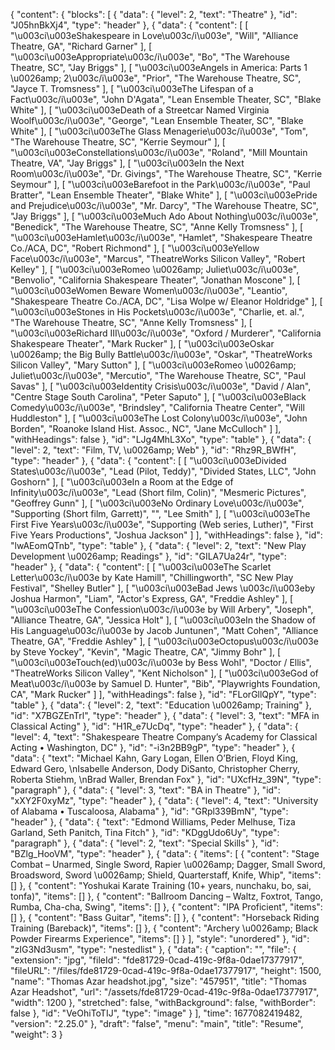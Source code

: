 {
  "content": {
    "blocks": [
      {
        "data": {
          "level": 2,
          "text": "Theatre"
        },
        "id": "J05hnBkXj4",
        "type": "header"
      },
      {
        "data": {
          "content": [
            [
              "\u003ci\u003eShakespeare in Love\u003c/i\u003e",
              "Will",
              "Alliance Theatre, GA",
              "Richard Garner"
            ],
            [
              "\u003ci\u003eAppropriate\u003c/i\u003e",
              "Bo",
              "The Warehouse Theatre, SC",
              "Jay Briggs"
            ],
            [
              "\u003ci\u003eAngels in America: Parts 1 \u0026amp; 2\u003c/i\u003e",
              "Prior",
              "The Warehouse Theatre, SC",
              "Jayce T. Tromsness"
            ],
            [
              "\u003ci\u003eThe Lifespan of a Fact\u003c/i\u003e",
              "John D'Agata",
              "Lean Ensemble Theater, SC",
              "Blake White"
            ],
            [
              "\u003ci\u003eDeath of a Streetcar Named Virginia Woolf\u003c/i\u003e",
              "George",
              "Lean Ensemble Theater, SC",
              "Blake White"
            ],
            [
              "\u003ci\u003eThe Glass Menagerie\u003c/i\u003e",
              "Tom",
              "The Warehouse Theatre, SC",
              "Kerrie Seymour"
            ],
            [
              "\u003ci\u003eConstellations\u003c/i\u003e",
              "Roland",
              "Mill Mountain Theatre, VA",
              "Jay Briggs"
            ],
            [
              "\u003ci\u003eIn the Next Room\u003c/i\u003e",
              "Dr. Givings",
              "The Warehouse Theatre, SC",
              "Kerrie Seymour"
            ],
            [
              "\u003ci\u003eBarefoot in the Park\u003c/i\u003e",
              "Paul Bratter",
              "Lean Ensemble Theater",
              "Blake White"
            ],
            [
              "\u003ci\u003ePride and Prejudice\u003c/i\u003e",
              "Mr. Darcy",
              "The Warehouse Theatre, SC",
              "Jay Briggs"
            ],
            [
              "\u003ci\u003eMuch Ado About Nothing\u003c/i\u003e",
              "Benedick",
              "The Warehouse Theatre, SC",
              "Anne Kelly Tromsness"
            ],
            [
              "\u003ci\u003eHamlet\u003c/i\u003e",
              "Hamlet",
              "Shakespeare Theatre Co./ACA, DC",
              "Robert Richmond"
            ],
            [
              "\u003ci\u003eYellow Face\u003c/i\u003e",
              "Marcus",
              "TheatreWorks Silicon Valley",
              "Robert Kelley"
            ],
            [
              "\u003ci\u003eRomeo \u0026amp; Juliet\u003c/i\u003e",
              "Benvolio",
              "California Shakespeare Theater",
              "Jonathan Moscone"
            ],
            [
              "\u003ci\u003eWomen Beware Women\u003c/i\u003e",
              "Leantio",
              "Shakespeare Theatre Co./ACA, DC",
              "Lisa Wolpe w/ Eleanor Holdridge"
            ],
            [
              "\u003ci\u003eStones in His Pockets\u003c/i\u003e",
              "Charlie, et. al.",
              "The Warehouse Theatre, SC",
              "Anne Kelly Tromsness"
            ],
            [
              "\u003ci\u003eRichard III\u003c/i\u003e",
              "Oxford / Murderer",
              "California Shakespeare Theater",
              "Mark Rucker"
            ],
            [
              "\u003ci\u003eOskar \u0026amp; the Big Bully Battle\u003c/i\u003e",
              "Oskar",
              "TheatreWorks Silicon Valley",
              "Mary Sutton"
            ],
            [
              "\u003ci\u003eRomeo \u0026amp; Juliet\u003c/i\u003e",
              "Mercutio",
              "The Warehouse Theatre, SC",
              "Paul Savas"
            ],
            [
              "\u003ci\u003eIdentity Crisis\u003c/i\u003e",
              "David / Alan",
              "Centre Stage South Carolina",
              "Peter Saputo"
            ],
            [
              "\u003ci\u003eBlack Comedy\u003c/i\u003e",
              "Brindsley",
              "California Theatre Center",
              "Will Huddleston"
            ],
            [
              "\u003ci\u003eThe Lost Colony\u003c/i\u003e",
              "John Borden",
              "Roanoke Island Hist. Assoc., NC",
              "Jane McCulloch"
            ]
          ],
          "withHeadings": false
        },
        "id": "LJg4MhL3Xo",
        "type": "table"
      },
      {
        "data": {
          "level": 2,
          "text": "Film, TV, \u0026amp; Web"
        },
        "id": "Rhz9R_BWfH",
        "type": "header"
      },
      {
        "data": {
          "content": [
            [
              "\u003ci\u003eDivided States\u003c/i\u003e",
              "Lead (Pilot, Teddy)",
              "Divided States, LLC",
              "John Goshorn"
            ],
            [
              "\u003ci\u003eIn a Room at the Edge of Infinity\u003c/i\u003e",
              "Lead (Short film, Colin)",
              "Mesmeric Pictures",
              "Geoffrey Gunn"
            ],
            [
              "\u003ci\u003eNo Ordinary Love\u003c/i\u003e",
              "Supporting (Short film, Garrett)",
              "",
              "Lee Smith"
            ],
            [
              "\u003ci\u003eThe First Five Years\u003c/i\u003e",
              "Supporting (Web series, Luther)",
              "First Five Years Productions",
              "Joshua Jackson"
            ]
          ],
          "withHeadings": false
        },
        "id": "lwAEomQTnb",
        "type": "table"
      },
      {
        "data": {
          "level": 2,
          "text": "New Play Development \u0026amp; Readings"
        },
        "id": "GILA7Ua24r",
        "type": "header"
      },
      {
        "data": {
          "content": [
            [
              "\u003ci\u003eThe Scarlet Letter\u003c/i\u003e by Kate Hamill",
              "Chillingworth",
              "SC New Play Festival",
              "Shelley Butler"
            ],
            [
              "\u003ci\u003eBad Jews \u003c/i\u003eby Joshua Harmon",
              "Liam",
              "Actor's Express, GA",
              "Freddie Ashley"
            ],
            [
              "\u003ci\u003eThe Confession\u003c/i\u003e by Will Arbery",
              "Joseph",
              "Alliance Theatre, GA",
              "Jessica Holt"
            ],
            [
              "\u003ci\u003eIn the Shadow of His Language\u003c/i\u003e by Jacob Juntunen",
              "Matt Cohen",
              "Alliance Theatre, GA",
              "Freddie Ashley"
            ],
            [
              "\u003ci\u003eOctopus\u003c/i\u003e by Steve Yockey",
              "Kevin",
              "Magic Theatre, CA",
              "Jimmy Bohr"
            ],
            [
              "\u003ci\u003eTouch(ed)\u003c/i\u003e by Bess Wohl",
              "Doctor / Ellis",
              "TheatreWorks Silicon Valley",
              "Kent Nicholson"
            ],
            [
              "\u003ci\u003eGod of Meat\u003c/i\u003e by Samuel D. Hunter",
              "Bib",
              "Playwrights Foundation, CA",
              "Mark Rucker"
            ]
          ],
          "withHeadings": false
        },
        "id": "FLorGllQpY",
        "type": "table"
      },
      {
        "data": {
          "level": 2,
          "text": "Education \u0026amp; Training"
        },
        "id": "X7BGZEnTrl",
        "type": "header"
      },
      {
        "data": {
          "level": 3,
          "text": "MFA in Classical Acting"
        },
        "id": "H1R_e7UcDq",
        "type": "header"
      },
      {
        "data": {
          "level": 4,
          "text": "Shakespeare Theatre Company’s Academy for Classical Acting • Washington, DC"
        },
        "id": "-i3n2BB9gP",
        "type": "header"
      },
      {
        "data": {
          "text": "Michael Kahn, Gary Logan, Ellen O’Brien, Floyd King, Edward Gero, \nIsabelle Anderson, Dody DiSanto, Christopher Cherry, Roberta Stiehm, \nBrad Waller, Brendan Fox"
        },
        "id": "UXcfHz_39N",
        "type": "paragraph"
      },
      {
        "data": {
          "level": 3,
          "text": "BA in Theatre"
        },
        "id": "xXY2F0xyMz",
        "type": "header"
      },
      {
        "data": {
          "level": 4,
          "text": "University of Alabama • Tuscaloosa, Alabama"
        },
        "id": "GRpl339BmN",
        "type": "header"
      },
      {
        "data": {
          "text": "Edmond Williams, Peder Melhuse, Tiza Garland, Seth Panitch, Tina Fitch"
        },
        "id": "KDggUdo6Uy",
        "type": "paragraph"
      },
      {
        "data": {
          "level": 2,
          "text": "Special Skills"
        },
        "id": "BZlg_HooVM",
        "type": "header"
      },
      {
        "data": {
          "items": [
            {
              "content": "Stage Combat – Unarmed, Single Sword, Rapier \u0026amp; Dagger, Small Sword, Broadsword, Sword \u0026amp; Shield, Quarterstaff, Knife, Whip",
              "items": []
            },
            {
              "content": "Yoshukai Karate Training (10+ years, nunchaku, bo, sai, tonfa)",
              "items": []
            },
            {
              "content": "Ballroom Dancing – Waltz, Foxtrot, Tango, Rumba, Cha-cha, Swing",
              "items": []
            },
            {
              "content": "IPA Proficient",
              "items": []
            },
            {
              "content": "Bass Guitar",
              "items": []
            },
            {
              "content": "Horseback Riding Training (Bareback)",
              "items": []
            },
            {
              "content": "Archery \u0026amp; Black Powder Firearms Experience",
              "items": []
            }
          ],
          "style": "unordered"
        },
        "id": "zIG3Nd3usm",
        "type": "nestedlist"
      },
      {
        "data": {
          "caption": "",
          "file": {
            "extension": "jpg",
            "fileId": "fde81729-0cad-419c-9f8a-0dae17377917",
            "fileURL": "/files/fde81729-0cad-419c-9f8a-0dae17377917",
            "height": 1500,
            "name": "Thomas Azar headshot.jpg",
            "size": "457951",
            "title": "Thomas Azar Headshot",
            "url": "/assets/fde81729-0cad-419c-9f8a-0dae17377917",
            "width": 1200
          },
          "stretched": false,
          "withBackground": false,
          "withBorder": false
        },
        "id": "VeOhiToTIJ",
        "type": "image"
      }
    ],
    "time": 1677082419482,
    "version": "2.25.0"
  },
  "draft": "false",
  "menu": "main",
  "title": "Resume",
  "weight": 3
}
